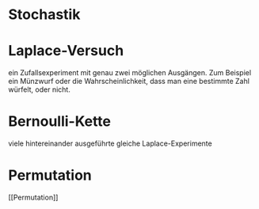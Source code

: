 # Stochastik

# Laplace-Versuch

ein Zufallsexperiment mit genau zwei möglichen Ausgängen. Zum Beispiel ein Münzwurf oder die Wahrscheinlichkeit, dass man eine bestimmte Zahl würfelt, oder nicht.

# Bernoulli-Kette

viele hintereinander ausgeführte gleiche Laplace-Experimente

# Permutation

[[Permutation]]